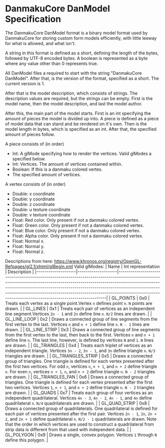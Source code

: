 # DanmakuCore DanModel Specification

The DanmakuCore DanModel format is a binary model format used by DanmakuCore for storing custom form models efficiently, with little leeway for what is allowed, and what isn't.

A string in this format is defined as a short, defining the length of the bytes, followed by UTF-8 encoded bytes. 
A boolean is represented as a byte where any value other than 0 represents true.

All DanModel files a required to start with the string "DanmakuCore DanModel". After that, is the version of the format, specified as a short. The current version is 1.

After that is the model description, which consists of strings. The description values are required, but the strings can be empty.
First is the model name, then the model description, and last the model author.

After this, the main part of the model starts.
First is an int specifying the amount of pieces the model is divided up into. A piece is defined as a piece of model data that can stand and be rendered on it's own.
Then is the model length in bytes, which is specified as an int.
After that, the specified amount of pieces follow.

A piece consists of (in order)
* Int: A glMode specifying how to render the vertices. Valid glModes a specified below.
* Int: Vertices. The amount of vertices contained within.
* Boolean: If this is a danmaku colored vertex.
* The specified amount of vertices.

A vertex consists of (in order)
* Double: x coordinate
* Double: y coordinate
* Double: z coordinate
* Double: u texture coordinate
* Double: v texture coordinate
* Float: Red color. Only present if not a danmaku colored vertex.
* Float: Green color. Only present if not a danmaku colored vertex.
* Float: Blue color. Only present if not a danmaku colored vertex.
* Float: Alpha color. Only present if not a danmaku colored vertex.
* Float: Normal x.
* Float: Normal y.
* Float: Normal z.

Descriptions from here: https://www.khronos.org/registry/OpenGL-Refpages/gl2.1/xhtml/glBegin.xml
Valid glModes:
| Name               | Int representation | Description                                                                                                                                                                                                                                                                                                                                                                                    |
|--------------------|--------------------|------------------------------------------------------------------------------------------------------------------------------------------------------------------------------------------------------------------------------------------------------------------------------------------------------------------------------------------------------------------------------------------------|
| GL_POINTS          | 0x0                | Treats each vertex as a single point.Vertex `n` defines point `n`. `N` points are drawn.                                                                                                                                                                                                                                                                                                       |
| GL_LINES           | 0x1                | Treats each pair of vertices as an independent line segment.Vertices `2n - 1` and `2n` define line `n`. `N/2` lines are drawn.                                                                                                                                                                                                                                                                 |
| GL_LINE_LOOP       | 0x2                | Draws a connected group of line segments from the first vertex to the last. Vertices `n` and `n + 1` define line `n`. `N - 1` lines are drawn.                                                                                                                                                                                                                                                 |
| GL_LINE_STRIP      | 0x3                | Draws a connected group of line segments from the first vertex to the last, then back to the first. Vertices `n` and `n + 1` define line `n`. The last line, however, is defined by vertices `N` and `1`. `N` lines are drawn.                                                                                                                                                                 |
| GL_TRIANGLES       | 0x4                | Treats each triplet of vertices as an independent triangle. Vertices `3n - 2`, `3n - 1`, and `3n` define triangle `n`. `N/3` triangles are drawn.                                                                                                                                                                                                                                              |
| GL_TRIANGLES_STRIP | 0x5                | Draws a connected group of triangles. One triangle is defined for each vertex presented after the first two vertices. For odd `n`, vertices `n`, `n + 1`, and `n + 2` define triangle `n`. For even `n`, vertices `n + 1`, `n`, and `n + 2` define triangle `n`. `N - 2` triangles are drawn.                                                                                                  |
| GL_TRIANGLES_FAN   | 0x6                | Draws a connected group of triangles. One triangle is defined for each vertex presented after the first two vertices. Vertices `1`, `n + 1`, and `n + 2` define triangle `n`. `N - 2` triangles are drawn.                                                                                                                                                                                     |
| GL_QUADS           | 0x7                | Treats each group of four vertices as an independent quadrilateral. Vertices `4n - 3`, `4n - 2`, `4n - 1`, and `4n` define quadrilateral `n`. `N/4` quadrilaterals are drawn.                                                                                                                                                                                                                  |
| GL_QUAD_STRIP      | 0x8                | Draws a connected group of quadrilaterals. One quadrilateral is defined for each pair of vertices presented after the first pair. Vertices `2n - 1`, `2n`, `2n + 2`, and `2n + 1` define quadrilateral `n`. `N/2 - 1` quadrilaterals are drawn. Note that the order in which vertices are used to construct a quadrilateral from strip data is different from that used with independent data. |
| GL_POLYGON         | 0x9                | Draws a single, convex polygon. Vertices `1` through `N` define this polygon.                                                                                                                                                                                                                                                                                                                  |